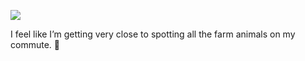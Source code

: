 <!-- published: 2019-01-16T13:00:00Z -->
<!-- slug: photos/4277285d-1460-4471-8385-f2715025d04e/ -->

![](https://brntn-photos.s3-ap-southeast-2.amazonaws.com/uploaded/BF38BC1D-4F52-4261-AC7D-380BD2B8269C.jpeg)

I feel like I’m getting very close to spotting all the farm animals on my commute. 🦙 